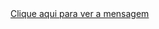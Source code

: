 <!DOCTYPE html>
<html lang="pt-br">
<head>
    <meta charset="UTF-8">
    <meta name="viewport" content="width=device-width, initial-scale=1.0">
    <title>Mensagem Especial</title>
    <script type="text/javascript">
        function mostrarMensagem() {
            alert("Você é especial!");
        }
    </script>
</head>
<body>
    <a href="javascript:void(0);" onclick="mostrarMensagem()">Clique aqui para ver a mensagem</a>
</body>
</html>

